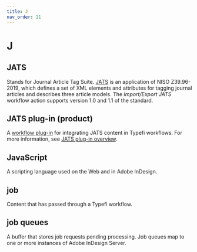 ```yaml
---
title: J
nav_order: 11
---
```


# J

## JATS
Stands for Journal Article Tag Suite. [JATS](https://jats.nlm.nih.gov/) is an application of NISO Z39.96-2019, which defines a set of XML elements and attributes for tagging journal articles and describes three article models. The _Import/Export JATS_ workflow action supports version 1.0 and 1.1 of the standard.

## JATS plug-in (product)
A [workflow plug-in](/w.html#workflow-plug-ins) for integrating JATS content in Typefi workflows. For more information, see [JATS plug-in overview](https://help.typefi.com/hc/en-us/articles/360001689816).

## JavaScript
A scripting language used on the Web and in Adobe InDesign.

## job
Content that has passed through a Typefi workflow.

## job queues
A buffer that stores job requests pending processing. Job queues map to one or more instances of Adobe InDesign Server.
